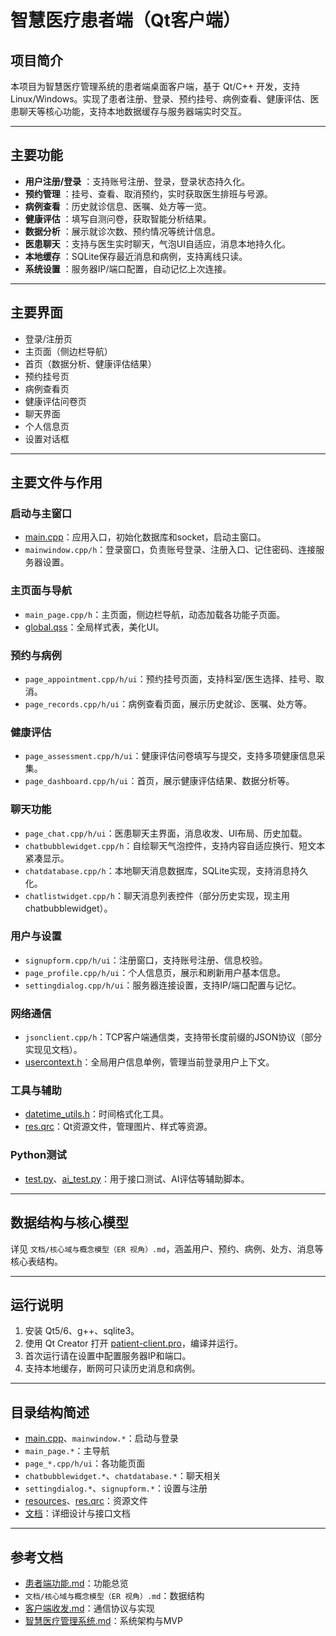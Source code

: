 # 智慧医疗患者端（Qt客户端）

## 项目简介

本项目为智慧医疗管理系统的患者端桌面客户端，基于 Qt/C++ 开发，支持 Linux/Windows。实现了患者注册、登录、预约挂号、病例查看、健康评估、医患聊天等核心功能，支持本地数据缓存与服务器端实时交互。

---

## 主要功能

* **用户注册/登录** ：支持账号注册、登录，登录状态持久化。
* **预约管理** ：挂号、查看、取消预约，实时获取医生排班与号源。
* **病例查看** ：历史就诊信息、医嘱、处方等一览。
* **健康评估** ：填写自测问卷，获取智能分析结果。
* **数据分析** ：展示就诊次数、预约情况等统计信息。
* **医患聊天** ：支持与医生实时聊天，气泡UI自适应，消息本地持久化。
* **本地缓存** ：SQLite保存最近消息和病例，支持离线只读。
* **系统设置** ：服务器IP/端口配置，自动记忆上次连接。

---

## 主要界面

* 登录/注册页
* 主页面（侧边栏导航）
* 首页（数据分析、健康评估结果）
* 预约挂号页
* 病例查看页
* 健康评估问卷页
* 聊天界面
* 个人信息页
* 设置对话框

---

## 主要文件与作用

### 启动与主窗口

* [main.cpp](vscode-file://vscode-app/usr/share/code/resources/app/out/vs/code/electron-browser/workbench/workbench.html)：应用入口，初始化数据库和socket，启动主窗口。
* `mainwindow.cpp/h`：登录窗口，负责账号登录、注册入口、记住密码、连接服务器设置。

### 主页面与导航

* `main_page.cpp/h`：主页面，侧边栏导航，动态加载各功能子页面。
* [global.qss](vscode-file://vscode-app/usr/share/code/resources/app/out/vs/code/electron-browser/workbench/workbench.html)：全局样式表，美化UI。

### 预约与病例

* `page_appointment.cpp/h/ui`：预约挂号页面，支持科室/医生选择、挂号、取消。
* `page_records.cpp/h/ui`：病例查看页面，展示历史就诊、医嘱、处方等。

### 健康评估

* `page_assessment.cpp/h/ui`：健康评估问卷填写与提交，支持多项健康信息采集。
* `page_dashboard.cpp/h/ui`：首页，展示健康评估结果、数据分析等。

### 聊天功能

* `page_chat.cpp/h/ui`：医患聊天主界面，消息收发、UI布局、历史加载。
* `chatbubblewidget.cpp/h`：自绘聊天气泡控件，支持内容自适应换行、短文本紧凑显示。
* `chatdatabase.cpp/h`：本地聊天消息数据库，SQLite实现，支持消息持久化。
* `chatlistwidget.cpp/h`：聊天消息列表控件（部分历史实现，现主用chatbubblewidget）。

### 用户与设置

* `signupform.cpp/h/ui`：注册窗口，支持账号注册、信息校验。
* `page_profile.cpp/h/ui`：个人信息页，展示和刷新用户基本信息。
* `settingdialog.cpp/h/ui`：服务器连接设置，支持IP/端口配置与记忆。

### 网络通信

* `jsonclient.cpp/h`：TCP客户端通信类，支持带长度前缀的JSON协议（部分实现见文档）。
* [usercontext.h](vscode-file://vscode-app/usr/share/code/resources/app/out/vs/code/electron-browser/workbench/workbench.html)：全局用户信息单例，管理当前登录用户上下文。

### 工具与辅助

* [datetime_utils.h](vscode-file://vscode-app/usr/share/code/resources/app/out/vs/code/electron-browser/workbench/workbench.html)：时间格式化工具。
* [res.qrc](vscode-file://vscode-app/usr/share/code/resources/app/out/vs/code/electron-browser/workbench/workbench.html)：Qt资源文件，管理图片、样式等资源。

### Python测试

* [test.py](vscode-file://vscode-app/usr/share/code/resources/app/out/vs/code/electron-browser/workbench/workbench.html)、[ai_test.py](vscode-file://vscode-app/usr/share/code/resources/app/out/vs/code/electron-browser/workbench/workbench.html)：用于接口测试、AI评估等辅助脚本。

---

## 数据结构与核心模型

详见 `文档/核心域与概念模型（ER 视角）.md`，涵盖用户、预约、病例、处方、消息等核心表结构。

---

## 运行说明

1. 安装 Qt5/6、g++、sqlite3。
2. 使用 Qt Creator 打开 [patient-client.pro](vscode-file://vscode-app/usr/share/code/resources/app/out/vs/code/electron-browser/workbench/workbench.html)，编译并运行。
3. 首次运行请在设置中配置服务器IP和端口。
4. 支持本地缓存，断网可只读历史消息和病例。

---

## 目录结构简述

* [main.cpp](vscode-file://vscode-app/usr/share/code/resources/app/out/vs/code/electron-browser/workbench/workbench.html)、`mainwindow.*`：启动与登录
* `main_page.*`：主导航
* `page_*.cpp/h/ui`：各功能页面
* `chatbubblewidget.*`、`chatdatabase.*`：聊天相关
* `settingdialog.*`、`signupform.*`：设置与注册
* [resources](vscode-file://vscode-app/usr/share/code/resources/app/out/vs/code/electron-browser/workbench/workbench.html)、[res.qrc](vscode-file://vscode-app/usr/share/code/resources/app/out/vs/code/electron-browser/workbench/workbench.html)：资源文件
* [文档](vscode-file://vscode-app/usr/share/code/resources/app/out/vs/code/electron-browser/workbench/workbench.html)：详细设计与接口文档

---

## 参考文档

* [患者端功能.md](vscode-file://vscode-app/usr/share/code/resources/app/out/vs/code/electron-browser/workbench/workbench.html)：功能总览
* `文档/核心域与概念模型（ER 视角）.md`：数据结构
* [客户端收发.md](vscode-file://vscode-app/usr/share/code/resources/app/out/vs/code/electron-browser/workbench/workbench.html)：通信协议与实现
* [智慧医疗管理系统.md](vscode-file://vscode-app/usr/share/code/resources/app/out/vs/code/electron-browser/workbench/workbench.html)：系统架构与MVP
